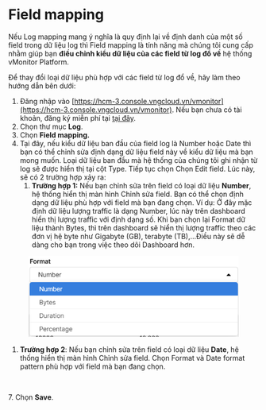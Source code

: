 # Field mapping

Nếu Log mapping mang ý nghĩa là quy định lại về định danh của một số field trong dữ liệu log thì Field mapping là tính năng mà chúng tôi cung cấp nhằm giúp bạn **điều chỉnh kiểu dữ liệu của các field từ log đổ về** hệ thống vMonitor Platform.&#x20;

Để thay đổi loại dữ liệu phù hợp với các field từ log đổ về, hãy làm theo hướng dẫn bên dưới:&#x20;

1. Đăng nhập vào [https://hcm-3.console.vngcloud.vn/vmonitor](https://hcm-3.console.vngcloud.vn/vmonitor). Nếu bạn chưa có tài khoản, đăng ký miễn phí tại [tại đây](https://register.vngcloud.vn/signup).
2. Chọn thư mục **Log**.
3. Chọn **Field mapping.**
4. Tại đây, nếu kiểu dữ liệu ban đầu của field log là Number hoặc Date thì bạn có thể chỉnh sửa định dạng dữ liệu field này về kiểu dữ liệu mà bạn mong muốn. Loại dữ liệu ban đầu mà hệ thống của chúng tôi ghi nhận từ log sẽ được hiển thị tại cột Type. Tiếp tục chọn Chọn Edit field. Lúc này, sẽ có 2 trường hợp xảy ra:
   1. **Trường hợp 1:** Nếu bạn chỉnh sửa trên field có loại dữ liệu **Number**, hệ thống hiển thị màn hình Chỉnh sửa field. Bạn có thể chọn định dạng dữ liệu phù hợp với field mà bạn đang chọn. Ví dụ: Ở đây mặc định dữ liệu lượng traffic là dạng Number, lúc này trên dashboard hiển thị lượng traffic với định dạng số. Khi bạn chọn lại Format dữ liệu thành Bytes, thì trên dashboard sẽ hiển thị lượng traffic theo các đơn vị hệ byte như Gigabyte (GB), terabyte (TB),...Điều này sẽ dễ dàng cho bạn trong việc theo dõi Dashboard hơn.&#x20;

<figure><img src="../../../../.gitbook/assets/image (3) (1) (1) (1) (1) (1) (1) (1).png" alt=""><figcaption></figcaption></figure>

1. **Trường hợp 2**: Nếu bạn chỉnh sửa trên field có loại dữ liệu **Date**, hệ thống hiển thị màn hình Chỉnh sửa field. Chọn Format và Date format pattern phù hợp với field mà bạn đang chọn.

<figure><img src="https://docs.vngcloud.vn/download/attachments/49650644/image2023-4-27_9-41-40.png?version=1&#x26;modificationDate=1682563300000&#x26;api=v2" alt=""><figcaption></figcaption></figure>

7\. Chọn **Save**.
